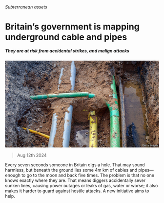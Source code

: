 ###### Subterranean assets

# Britain’s government is mapping underground cable and pipes 

##### They are at risk from accidental strikes, and malign attacks 

![image](images/20240817_BRP502.jpg) 

> Aug 12th 2024 

Every seven seconds someone in Britain digs a hole. That may sound harmless, but beneath the ground lies some 4m km of cables and pipes—enough to go to the moon and back five times. The problem is that no one knows exactly where they are. That means diggers accidentally sever sunken lines, causing power outages or leaks of gas, water or worse; it also makes it harder to guard against hostile attacks. A new initiative aims to help.

